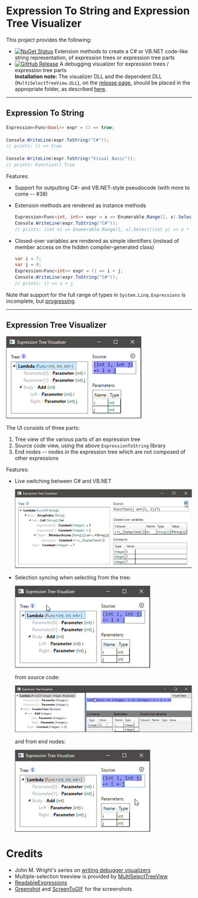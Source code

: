 # Expression To String and Expression Tree Visualizer
This project provides the following:

* [![NuGet Status](https://img.shields.io/nuget/v/ExpressionTreeToString.svg?style=flat&max-age=86400)](https://www.nuget.org/packages/ExpressionTreeToString/) Extension methods to create a C# or VB.NET code-like string representation, of expression trees or expression tree parts
* [![GitHub Release](https://img.shields.io/github/release/zspitz/expressiontostring.svg?style=flat&max-age=86400)](https://github.com/zspitz/ExpressionToString/releases) A debugging visualizer for expression trees / expression tree parts  
**Installation note:** The visualizer DLL and the dependent DLL (`MultiSelectTreeView.DLL`), on the [release page](https://github.com/zspitz/ExpressionToString/releases), should be placed in the appropriate folder, as described [here](https://docs.microsoft.com/en-us/visualstudio/debugger/how-to-install-a-visualizer?view=vs-2017).

---

## Expression To String
```csharp
Expression<Func<bool>> expr = () => true;

Console.WriteLine(expr.ToString("C#")); 
// prints: () => true

Console.WriteLine(expr.ToString("Visual Basic"));
// prints: Function() True
```

Features:

* Support for outputting C#- and VB.NET-style pseudocode (with more to come -- #38)
* Extension methods are rendered as instance methods

    ```csharp
    Expression<Func<int, int>> expr = x => Enumerable.Range(1, x).Select(y => x * y).Count();
    Console.WriteLine(expr.ToString("C#"));
    // prints: (int x) => Enumerable.Range(1, x).Select((int y) => x * y).Count()
    ```

* Closed-over variables are rendered as simple identifiers (instead of member access on the hidden compiler-generated class)

    ```csharp
    var i = 7;
    var j = 8;
    Expression<Func<int>> expr = () => i + j;
    Console.WriteLine(expr.ToString("C#"));
    // prints: () => i + j
    ```

Note that support for the full range of types in `System.Linq.Expressions` is incomplete, but [progressing](https://github.com/zspitz/ExpressionToCode/issues/32).

---

## Expression Tree Visualizer

![Screenshot](screenshot-01.png)

The UI consists of three parts:

1. Tree view of the various parts of an expression tree
2. Source code view, using the above `ExpressionToString` library
3. End nodes -- nodes in the expression tree which are not composed of other expressions

Features:

* Live switching between C# and VB.NET

    ![Language switch](language-switch.gif)
    
* Selection syncing when selecting from the tree:

  ![Selection sync from tree](sync-from-tree.gif)

  from source code:

  ![Selection sync from source code](sync-from-code.gif)

  and from end nodes:

  ![Selection sync from end nodes](sync-from-endnodes.gif)

# Credits

* John M. Wright's series on [writing debugger visualizers](https://wrightfully.com/writing-a-readonly-debugger-visualizer)
* Multiple-selection treeview is provided by [MultiSelectTreeView](https://github.com/ygoe/MultiSelectTreeView)
* [ReadableExpressions](https://github.com/agileobjects/ReadableExpressions)
* [Greenshot](https://getgreenshot.org/) and [ScreenToGIF](https://www.screentogif.com/) for the screenshots
